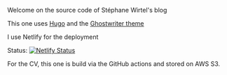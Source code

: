 Welcome on the source code of Stéphane Wirtel's blog

This one uses [Hugo](https://www.gohugo.io) and the [Ghostwriter theme](https://themes.gohugo.io/ghostwriter/)

I use Netlify for the deployment

Status: [![Netlify Status](https://api.netlify.com/api/v1/badges/c67c87b3-bc74-4667-b63f-d235ae5516fd/deploy-status)](https://app.netlify.com/sites/stephane-wirtel/deploys)


For the CV, this one is build via the GitHub actions and stored on AWS S3.